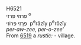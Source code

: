<body>
  <p>H6521<br>  פּרוזי    פּרזי <sup> o</sup><br> פְּרָזִי  פְּרוֹזִי  ‎  p<sup>e</sup>râzı̂y  p<sup>e</sup>rôzı̂y  <br><i>per-aw-zee,</i> <i>per-o-zee‘ </i><br>From <a href="h6519.htm">6519</a>  a <i>rustic: - </i>village.<br></p>
 </body>